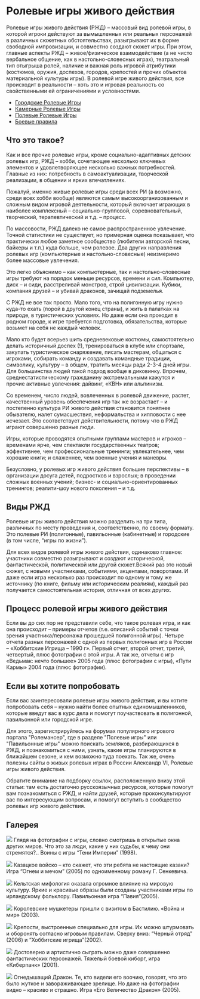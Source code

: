 # Ролевые игры живого действия

Ролевые игры живого действия (РЖД) – массовый вид ролевой игры, в которой игроки действуют за вымышленных или реальных персонажей в различных сюжетных обстоятельствах, разыгрывают их в форме свободной импровизации, и совместно создают сюжет игры. При этом, главные аспекты РЖД – живое/физическое взаимодействие (а не чисто вербальное общение, как в настольно-словесных играх), театральный тип отыгрыша ролей, наличие и важная роль игровой атрибутики (костюмов, оружия, доспехов, городов, крепостей и прочих объектов материальной культуры игры). В ролевой игре живого действия, все происходит в реальности – хоть это и игровая реальность со свойственными ей ограничениями и условностями.

*   [Городские Ролевые Игры](./Городские/index.md)
*   [Камерные Ролевые Игры](./Камерки/index.md)
*   [Полевые Ролевые Игры](./Полевые/index.md)
*   [Боевые правила](./Боевые%20правила.md)

## Что это такое? 

Как и все прочие ролевые игры, кроме социально-адаптивных детских ролевых игр, РЖД – хобби, сочетающее несколько ключевых элементов и удовлетворяющее несколько важных потребностей. Главные из них: потребность в самоактуализации, творческой реализации, в общении и ярких впечатлениях. 

Пожалуй, именно живые ролевые игры среди всех РИ (а возможно, среди всех хобби вообще) являются самым высокоорганизованным и сложным видом игровой деятельности, который включает играющих в наиболее комплексный – социально-групповой, соревновательный, творческий, терапевтический и т.д. – процесс. 

По массовости, РЖД далеко не самое распространенное увлечение. Точной статистики не существует, но примерная оценка показывает, что практически любое заметное сообщество (любители авторской песни, байкеры и т.п.) куда больше, чем ролевое. Два других направления ролевых игр (компьютерные и настольно-словесные) неизмеримо более массовые увлечения.

Это легко объяснимо – как компьютерные, так и настольно-словесные игры требуют на порядок меньше ресурсов, времени и сил. Компьютер, диск – и сиди, расстреливай монстров, строй цивилизации. Кубики, компания друзей – и убивай драконов, зачищай подземелья. 

С РЖД не все так просто. Мало того, что на полигонную игру нужно куда-то ехать (порой в другой конец страны), и жить в палатках на природе, в туристических условиях. Но даже если она проходит в родном городе, к игре требуется подготовка, обязательства, которые возьмет на себя не каждый человек. 

Мало кто будет всерьез шить средневековые костюмы, самостоятельно делать историчный доспех (!), тренироваться в клубе или спортзале, закупать туристическое снаряжение, писать мастерам, общаться с игроками, собирать команду и создавать командные традиции, символику, культуру – в общем, тратить месяцы ради 2-3-4 дней игры. Для большинства людей такой подход вообще в диковинку. Впрочем, среднестатистическому гражданину экстремальными кажутся и прочие активные увлечения: дайвинг, «КВН» или альпинизм.

Со временем, число людей, вовлеченных в ролевой движение, растет, качественный уровень обеспечения игр так же возрастает – и постепенно культура РИ живого действия становится понятнее обывателю, налет сумасшествия, неформальства и хипповости с нее исчезает. Это соответствует действительности, потому что в РЖД играют совершенно разные люди. 

Игры, которые проводятся опытными группами мастеров и игроков – временами ярче, чем спектакли государственных театров; эффективнее, чем профессиональные тренинги; увлекательнее, чем хорошие книги; и слаженнее, чем военные учения и маневры. 

Безусловно, у ролевых игр живого действия большие перспективы – в организации досуга детей, подростков и взрослых; в проведении сложных военных учений; бизнес- и социально-ориентированных тренингов; реалити-шоу нового поколения – и т.д.

## Виды РЖД 

Ролевые игры живого действия можно разделить на три типа, различных по месту проведения и, соответственно, по своему формату. Это полевые РИ (полигонные), павильонные (кабинетные) и городские (в том числе, “игры по жизни”).

Для всех видов ролевой игры живого действия, одинаково главное: участники совместно разыгрывают и создают исторической, фантастической, политической или другой сюжет.Всякий раз это новый сюжет, с новыми участниками, событиями, акцентами, поворотами. И даже если игра несколько раз происходит по одному и тому же источнику (по книге, фильму или историческим реалиям), каждый раз получается самостоятельная история, отличная от всех других.

## Процесс ролевой игры живого действия

Если вы до сих пор не представили себе, что такое ролевая игра, и как она происходит – примеры отчетов (т.е. описаний событий с точки зрения участника/персонажа прошедшей полигонной игры). Четыре отчета разных персонажей с одной из первых полигонных игр в России – «Хоббитские Игрища – 1990 г». Первый отчет, второй отчет, третий, четвертый, плюс фотографии с этой игры. А так же, отчеты с игр «Ведьмак: нечто большее» 2005 года (плюс фотографии с игры), «Пути Кармы» 2004 года (плюс фотографии).

## Если вы хотите попробовать

Если вас заинтересовали ролевые игры живого действия, и вы хотите попробовать себя – нужно найти более опытных единомышленников, которые введут вас в курс дела и помогут поучаствовать в полигонной, павильонной или городской игре. 

Для этого, зарегистрируйтесь на форумах популярного игрового портала "Ролемансер", где в разделе "Полевые игры" или "Павильонные игры" можно поискать земляков, разбирающихся в РЖД, и познакомиться с ними, узнать, какие игры планируются в ближайшем сезоне, и кем возможно туда поехать. Так же, очень полезны сайты о живых ролевых играх в России Александр VI, Ролевые игры живого действия. 

Обратите внимание на подборку ссылок, расположенную внизу этой статьи: там есть достаточно русскоязычных ресурсов, которые помогут вам познакомиться с РЖД, и найти друзей, которые проконсультируют вас по интересующим вопросам, и помогут вступить в сообщество ролевых игр живого действия.

## Галерея

![](./images/4-100000.jpg)
Глядя на фотографии с игры, словно смотришь в открытые окна других миров. Что это за люди, какие у них судьбы, к чему они стремятся?.. Воины с игры “Тени Империи” (1998).

![](./images/4-200000.jpg)
Казацкое войско – кто скажет, что эти ребята не настоящие казаки? Игра “Огнем и мечом” (2005) по одноименному роману Г. Сенкевича.

![](./images/graphic1.jpg)
Кельтская мифология оказала огромное влияние на мировую культуру. Яркие и красивые образы были созданы участниками игры по ирландскому фольклору. Павильонная игра “Павия”(2005).

![](./images/4-4a0000.jpg) 
Королевские мушкетеры пришли с визитом в Бастилию. «Война и мир» (2003).

![](./images/4-4b0000.jpg) 
Крепости, выстроенные специально для игры. Их можно штурмовать и оборонять согласно игровым правилам. Сверху вниз: “Черный отряд” (2006) и “Хоббитские игрища”(2002).

![](./images/4-500000.jpg) 
Достоверно и артистично сыграть можно даже совершенно фантастических персонажей. Тяжелый боевой киборг, игра «Киберпанк» (2001).

![](./images/4-600000.jpg) 
Огнедышащий Дракон. Те, кто видели его воочию, говорят, что это было жуткое и завораживающее зрелище. Но даже на фотографии видно – красиво и страшно. Игра «Его Величество Дракон» (2005).

